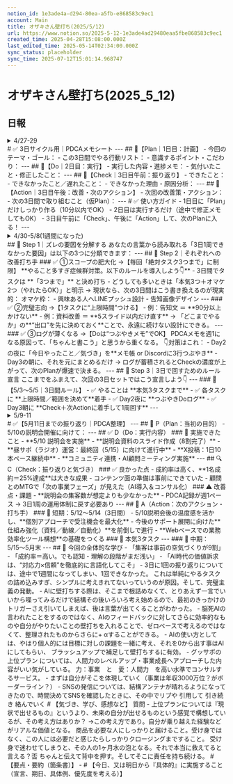 ```yaml
---
notion_id: 1e3ade4a-d294-80ea-a5fb-e868583c9ec1
account: Main
title: オザキさん壁打ち(2025/5/12)
url: https://www.notion.so/2025-5-12-1e3ade4ad29480eaa5fbe868583c9ec1
created_time: 2025-04-28T15:08:00.000Z
last_edited_time: 2025-05-14T02:34:00.000Z
sync_status: placeholder
sync_time: 2025-07-12T15:01:14.968747
---
```

# オザキさん壁打ち(2025_5_12)

## 日報
<details>
<summary>4/27-29</summary>
</details>
  # ✅ 3日サイクル用｜PDCAメモシート
  ---
  ## 📍【Plan｜1日目：計画】
  - 今回のテーマ・ゴール：
  - この3日間でやる行動リスト：
  - 意識するポイント・こだわり：
  ---
  ## 📍【Do｜2日目：実行】
  - 実行した内容・進捗メモ：
  - 気付いたこと・修正したこと：
  ---
  ## 📍【Check｜3日目午前：振り返り】
  - できたこと：
  - できなかったこと／遅れたこと：
  - できなかった理由・原因分析：
  ---
  ## 📍【Action｜3日目午後：改善・次のアクション】
  - 次回の改善策・アクション：
  - 次の3日間で取り組むこと（仮Plan）：
  ---
  # ✅ 使い方ガイド
  - 1日目に「Plan」だけしっかり作る（10分以内でOK）
  - 2日目は実行するだけ（途中で修正メモしてもOK）
  - 3日目午前に「Check」、午後に「Action」して、次のPlanに入る！
  ---
<details>
<summary>4/30-5/8(1週間になった)</summary>
</details>
  ## 🧠 Step 1｜ズレの要因を分解する
  あなたの言葉から読み取れる「3日1周できなかった要因」は以下の3つに分類できます：
  ---
  ## 🧠 Step 2｜それぞれへの改善打ち手
  ### ✅ ①スコープの肥大化 →【毎回「絶対タスク3つまで」に制限】
  **やること多すぎ症候群対策。以下のルールを導入しよう👇**
  - 3日間でタスクは **「3つまで」** と決め打ち
  - どうしても多いときは「本気3つ＋オマケ2つ（やれたらOK）」と明示
  → 現状なら、次の3日間はこう書き換えるのが現実的：
  オマケ枠：
  - 興味ある人へLINEプッシュ設計
  - 告知画像デザイン
  ---
  ### ✅ ②完璧志向 →【1タスクに“上限時間”つける】
  - 例：告知文 ＝ **90分以上かけない**
  - 例：資料改善 ＝ **5スライド以内だけ直す**
  → 「どこまでやるか」の**“出口”を先に決めておく**ことで、永遠に続けない設計にできる。
  ---
  ### ✅ ③ログが薄くなる →【Doは“つぶやきメモ”でOK】
  PDCAメモを週1になる原因って、「ちゃんと書こう」と思うから重くなる。
  👇対策はこれ：
  - Day2の夜に「今日やったこと／気づき」を**メモ帳 or Discordに3行つぶやき**
  - Day3の朝に、それを元にまとめるだけ
  → ログが蓄積されるとCheckの濃度が上がって、次のPlanが爆速で決まる。
  ---
  ## 🔁 Step 3｜3日で回すためのルール宣言
  ここまでをふまえて、次回の3日セットではこう宣言しよう👇
  ---
  ### 🏁【5/3〜5/5｜3日間ルール】
  - ✅ やることは **本気3タスクまで**
  - ✅ 各タスクに **上限時間／範囲を決めて**着手
  - ✅ Day2夜に **つぶやきDoログ**
  - ✅ Day3朝に **Check＋次Actionに着手して1周回す**
  ---
<details>
<summary>5/9-11</summary>
</details>
  # ✅【5月11日までの振り返り｜PDCA整理】
  ---
  ## 🧭 P（Plan：当初の目的）
  - 5/10の説明会開催に向けて：
  ---
  ## ✅ D（Do：実行内容）
  ### 🔹 実施できたこと
  - **5/10 説明会を実施**
  - **説明会資料のスライド作成（8割完了）**
  - **昼サポ（ラジオ）運営：最終回（5/15）に向けて進行中**
  - **X投稿：1日10本ペース継続中**
  - **コミュニティ連携・AI顧問ミーティング実施**
  ---
  ## 🔍 C（Check：振り返りと気づき）
  ### ✅ 良かった点
  - 成約率は高く、**1名成約＝25%達成**は大きな成果
  - コンテンツ面の準備は事前にできていた
  - 顧問とのMTGで「次の事業フェーズ」が見えた（AI導入＆コンサル化）
  ### ⚠️ 改善点・課題
  - **説明会の集客数が想定よりも少なかった**
  - PDCA記録が週1ペース → 3日1周の運用体制に戻す必要あり
  ---
  ## 🔁 A（Action：次のアクション・打ち手）
  ### 🎯 短期：5/12〜5/14（3日間）
  - 5/10説明会後の温度感を活かし、**個別アプローチで受注機会を最大化**
  - 今後のサポート展開に向けた**仕組み強化（資料／動線／自動化）**を前倒しで進行
  - **Webベースでの業務効率化ツール構想**の基礎をつくる
  ### 🔧 本気3タスク
  ---
  ### 🎯 中期：5/15〜5月末
  ---
  ## 🧠 今回の全体的な学び
  - 「集客は事前の空気づくりが9割」
  - 「成約率＝高い。でも認知・理解の段階がまだ浅い」
  - 「AI時代の価値訴求は、“対応力×信頼”を徹底的に言語化してこそ」
- 3日に1回の振り返りについては、途中で1週間になってしまい、1回できなかった。
 これは単純にやるタスクの詰め込みすぎ、シンプルに考えきれてないっていうのが原因。そして、完璧主義の発動。
- AIに壁打ちする際は、そこまで根詰めなくて、とりあえず一言でいいから喋ってみるだけで結構その後いろいろ考え始めるので、最初のきっかけのトリガーさえ引いてしまえば、後は言葉が出てくることがわかった。
- 脳死AIの言われたことをするのではなく、AIのフィードバックに対してさらに効率的なものや自分がやりたいことの壁打ちを入れることで、ゼロベースで考えるのではなくて、整理されたものからさらに+ αすることができる。
- AIの使い方としては、やはり個人的には目標に対しの課題を一緒に考え、それを0から出す事はAIにしてもらい、 ブラッシュアップで補足して壁打ちするに有効。
- グッサポの上位プラン については、人間力のレベルアップ・事業成長へアプローチした内容がいい気がしている。
力：事業　と　愛：人間力　を高い水準でコンサルするサービス。
- まずは自分がそこを体現していく（事業は年収3000万位？がボーダーライン？）
- SNSの発信については、結構アンテナが晴れるようになってきたので、時間決めてSNSを確認したときに、その中でリプや 引用して 引き続き 絡んでいく
# 【気づき、学び、感想など】
質問
- 上位プランについては『現状で出せるもの』というより、未来の自分が出せるものという感覚で構想しているが、その考え方はありか？
→この考え方であり。自分が乗り越えた経験などがリアルな価値となる。
商品を必要な人にしっかりと届けること。受け身ではなく、この人には必要だと感じたらしっかりクロージングまですること。
受け身で迷わせてしまうと、その人の1ヶ月水の泡となる。それで本当に救えてると言える？否
ちゃんと伝えて背中を押す。そしてそこに責任を持ち続ける。
# 【要点・要約（箇条書）】
- 
# 【今日、又は明日から『具体的』に実施すること
（宣言、期日、具体例、優先度を考える）】